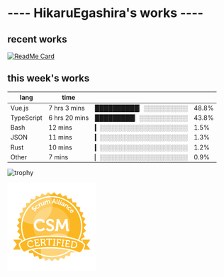 # ---- HikaruEgashira's works ----

## recent works

[![ReadMe Card](https://github-readme-stats.vercel.app/api/pin/?username=twin-te&repo=twinte-front)](https://github.com/twin-te/twinte-front)

## this week's works

| lang        | time           |                       |        |
| ----------- | -------------- | --------------------- | ------ |
| Vue.js      | 7 hrs 3 mins   | ██████████▏░░░░░░░░░░ |  48.8% |
| TypeScript  | 6 hrs 20 mins  | █████████▏░░░░░░░░░░░ |  43.8% |
| Bash        | 12 mins        | ▎░░░░░░░░░░░░░░░░░░░░ |   1.5% |
| JSON        | 11 mins        | ▎░░░░░░░░░░░░░░░░░░░░ |   1.3% |
| Rust        | 10 mins        | ▎░░░░░░░░░░░░░░░░░░░░ |   1.2% |
| Other       | 7 mins         | ▏░░░░░░░░░░░░░░░░░░░░ |   0.9% |

![trophy](https://github-profile-trophy.vercel.app/?username=HikaruEgashira&theme=flat)

<img src="./image/seal-csm.png" alt="" data-canonical-src="./image/seal-csm.png" width="200" height="200" />
